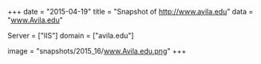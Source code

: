 
+++
date = "2015-04-19"
title = "Snapshot of http://www.avila.edu"
data = "www.Avila.edu"

Server = ["IIS"]
domain = ["avila.edu"]

  image = "snapshots/2015_16/www.Avila.edu.png"
+++
#
